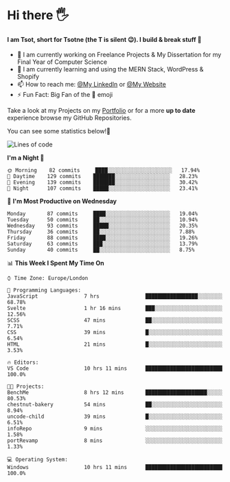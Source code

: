 # Hi there :raised_hand_with_fingers_splayed:
#### I am Tsot, short for Tsotne (the T is silent :wink:). I build & break stuff :space_invader:
- :telescope: I am currently working on Freelance Projects & My Dissertation for my Final Year of Computer Science
- :seedling: I am currently learning and using the MERN Stack, WordPress & Shopify
- :mailbox: How to reach me: [@My LinkedIn](https://www.linkedin.com/in/tsotne-gvadzabia/) or [@My Website](https://tsotnegvadzabia.me/contact)
- :zap: Fun Fact: Big Fan of the :space_invader: emoji

Take a look at my Projects on my [Portfolio](https://tsotnegvadzabia.me/) or for a more **up to date** experience browse my GitHub Repositories.

You can see some statistics below!:space_invader:
<!--START_SECTION:waka-->
![Lines of code](https://img.shields.io/badge/From%20Hello%20World%20I%27ve%20Written-3.5%20million%20lines%20of%20code-blue)

**I'm a Night 🦉** 

```text
🌞 Morning    82 commits     ████░░░░░░░░░░░░░░░░░░░░░   17.94% 
🌆 Daytime    129 commits    ███████░░░░░░░░░░░░░░░░░░   28.23% 
🌃 Evening    139 commits    ███████░░░░░░░░░░░░░░░░░░   30.42% 
🌙 Night      107 commits    █████░░░░░░░░░░░░░░░░░░░░   23.41%

```
📅 **I'm Most Productive on Wednesday** 

```text
Monday       87 commits     ████░░░░░░░░░░░░░░░░░░░░░   19.04% 
Tuesday      50 commits     ██░░░░░░░░░░░░░░░░░░░░░░░   10.94% 
Wednesday    93 commits     █████░░░░░░░░░░░░░░░░░░░░   20.35% 
Thursday     36 commits     ██░░░░░░░░░░░░░░░░░░░░░░░   7.88% 
Friday       88 commits     ████░░░░░░░░░░░░░░░░░░░░░   19.26% 
Saturday     63 commits     ███░░░░░░░░░░░░░░░░░░░░░░   13.79% 
Sunday       40 commits     ██░░░░░░░░░░░░░░░░░░░░░░░   8.75%

```


📊 **This Week I Spent My Time On** 

```text
⌚︎ Time Zone: Europe/London

💬 Programming Languages: 
JavaScript               7 hrs               █████████████████░░░░░░░░   68.78% 
Svelte                   1 hr 16 mins        ███░░░░░░░░░░░░░░░░░░░░░░   12.56% 
SCSS                     47 mins             ██░░░░░░░░░░░░░░░░░░░░░░░   7.71% 
CSS                      39 mins             █░░░░░░░░░░░░░░░░░░░░░░░░   6.54% 
HTML                     21 mins             █░░░░░░░░░░░░░░░░░░░░░░░░   3.53%

🔥 Editors: 
VS Code                  10 hrs 11 mins      █████████████████████████   100.0%

🐱‍💻 Projects: 
BenchMe                  8 hrs 12 mins       ████████████████████░░░░░   80.53% 
chestnut-bakery          54 mins             ██░░░░░░░░░░░░░░░░░░░░░░░   8.94% 
uncode-child             39 mins             █░░░░░░░░░░░░░░░░░░░░░░░░   6.51% 
infoRepo                 9 mins              ░░░░░░░░░░░░░░░░░░░░░░░░░   1.58% 
portRevamp               8 mins              ░░░░░░░░░░░░░░░░░░░░░░░░░   1.33%

💻 Operating System: 
Windows                  10 hrs 11 mins      █████████████████████████   100.0%

```


<!--END_SECTION:waka-->
